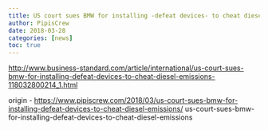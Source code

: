 ```yaml
---
title: US court sues BMW for installing -defeat devices- to cheat diesel emissions
author: PipisCrew
date: 2018-03-28
categories: [news]
toc: true
---
```


http://www.business-standard.com/article/international/us-court-sues-bmw-for-installing-defeat-devices-to-cheat-diesel-emissions-118032800214_1.html

origin - https://www.pipiscrew.com/2018/03/us-court-sues-bmw-for-installing-defeat-devices-to-cheat-diesel-emissions/ us-court-sues-bmw-for-installing-defeat-devices-to-cheat-diesel-emissions